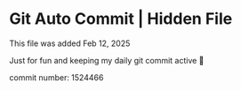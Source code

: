 # Git Auto Commit | Hidden File

This file was added Feb 12, 2025

Just for fun and keeping my daily git commit active 🤪

commit number: 1524466
